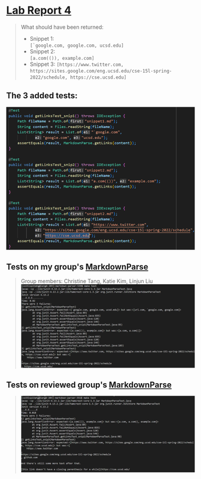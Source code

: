 # [Lab Report 4](lab-report-4-week-8.html)

> What should have been returned:   
> * Snippet 1:   
> ```[`google.com, google.com, ucsd.edu]```
> * Snippet 2:   
> ```[a.com(()), example.com]```
> * Snippet 3:
> ```[https://www.twitter.com, https://sites.google.com/eng.ucsd.edu/cse-15l-spring-2022/schedule, https://cse.ucsd.edu]```

## The 3 added tests:
![Image](./Lab4Images/3addedTests.png)

## Tests on my group's [MarkdownParse](https://github.com/katieki/markdown-parser)
> Group members: Christine Tang, Katie Kim, Linjun Liu   
> ![Image](./Lab4Images/snippetTestsOurs.png)   

## Tests on reviewed group's [MarkdownParse](https://github.com/henrigy/markdown-parser/)
> ![Image](./Lab4Images/snippetTestsOtherGroup.png)
